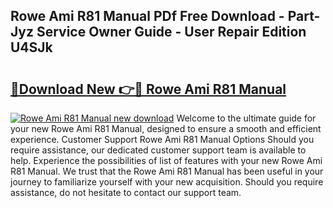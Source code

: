 ## Rowe Ami R81 Manual PDf Free Download - Part-Jyz Service Owner Guide - User Repair Edition U4SJk

# <h2><a href="http://bc86439.oget.top/?id=Rowe+Ami+R81+Manual">🔗Download New 👉🔴 Rowe Ami R81 Manual</a></h2>

[![Rowe Ami R81 Manual new download](https://i.imgur.com/5g1atiW.png)](http://bc86439.oget.top/?id=Rowe+Ami+R81+Manual)
Welcome to the ultimate guide for your new Rowe Ami R81 Manual, designed to ensure a smooth and efficient experience. Customer Support Rowe Ami R81 Manual Options Should you require assistance, our dedicated customer support team is available to help. Experience the possibilities of list of features with your new Rowe Ami R81 Manual. We trust that the Rowe Ami R81 Manual has been useful in your journey to familiarize yourself with your new acquisition. Should you require assistance, do not hesitate to contact our support team.
